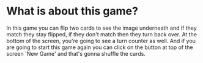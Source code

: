 # What is about this game?

In this game you can flip two cards to see the image underneath and if they match they stay flipped, if they don't match then they turn back over. At the bottom of the screen, you're going to see a turn counter as well. And if you are going to start this game again you can click on the button at top of the screen 'New Game' and that's gonna shuffle the cards.